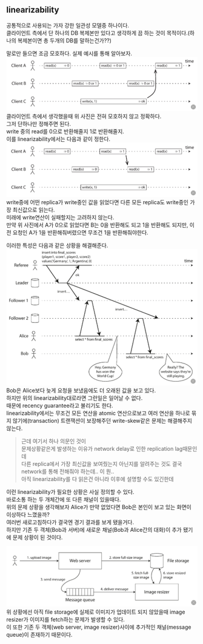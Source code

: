 ## linearizability
공통적으로 사용되는 가자 강한 일관성 모델중 하나이다.  
클라이언트 측에서 단 하나의 DB 복제본만 있다고 생각하게 끔 하는 것이 목적이다.(하나의 복제본이면 총 두개의 DB를 말하는건가??)  

말로만 들으면 조금 모호하다. 실제 예시를 통해 알아보자.  
![](linearizability_1.png)
클라이언트 측에서 생각했을때 위 사진은 전혀 모호하지 않고 정확하다.  
그저 단하나만 정해주면 된다.  
write 중의 read를 0으로 반환해줄지 1로 반환해줄지.  
이를 linearizability에서는 다음과 같이 정한다.  
![](linearizability_2.png)
write중에 어떤 replica가 write중인 값을 읽었다면 다른 모든 replica도 write중인 가장 최신값으로 읽는다.  
미래에 write연산이 실패할지는 고려하지 않는다.  
만약 위 사진에서 A가 0으로 읽었다면 B는 0을 반환해도 되고 1을 반환해도 되지만, 이전 요청인 A가 1을 반환해줘버렸으면 무조건 1을 반환해줘야한다.  

이러한 특성은 다음과 같은 상황을 해결해준다.  
![](linearizability_case.png)
Bob은 Alice보다 늦게 요청을 보냈음에도 더 오래된 값을 보고 있다.  
하지만 위의 linearizability대로라면 그런일은 일어날 수 없다.  
때문에 recency guarantee라고 불리기도 한다.  
linearizability에서는 무조건 모든 연산을 atomic 연산으로보고 여러 연산을 하나로 묶지 않기에(transaction) 트랜잭션이 보장해주던 write-skew같은 문제는 해결해주지 않는다.  

> 근데 여기서 하나 의문인 것이  
> 문제상황같은게 발생하는 이유가 network delay로 인한 replication lag때문인데  
> 다른 replica에서 가장 최신값을 보여줬는지 아닌지를 알려주는 것도 결국 network를 통해 전해줘야 하는데.. 이 뭔..  
> 아직 linearizability를 다 읽은건 아니라 이후에 설명할 수도 있긴한데  
 
이런 linearizability가 필요한 상황은 사실 정의할 수 있다.  
바로소통 하는 두 개체간에 또 다른 채널이 있을때다.  
위의 문제 상황을 생각해보자 Alice가 만약 없었다면 Bob은 본인이 보고 있는 화면이 이상하다 느꼈을까?  
여러번 새로고침하다가 결국엔 경기 결과를 보게 됐을거다.  
하지만 기존 두 객체(Bob과 서버)에 새로운 채널(Bob과 Alice간의 대화)이 추가 됐기에 문제 상황이 된 것이다.  

![](when_linearizability_useful.png)
위 상황에선 아직 file storage에 실제로 이미지가 업데이트 되지 않았을때 image resizer가 이미지를 fetch하는 문제가 발생할 수 있다.  
이 또한 기존 두 객체(web server, image resizer)사이에 추가적인 채널(message queue)이 존재하기 때문이다.   


